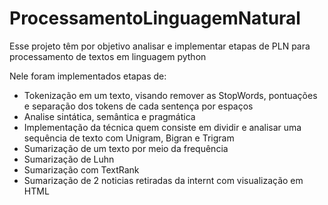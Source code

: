 # ProcessamentoLinguagemNatural
Esse projeto têm por objetivo analisar e implementar etapas de PLN para processamento de textos em linguagem python

Nele foram implementados etapas de:
- Tokenização em um texto, visando remover as StopWords, pontuações e separação dos tokens de cada sentença por espaços
- Analise sintática, semântica e pragmática
- Implementação da técnica quem consiste em dividir e analisar uma sequência de texto com Unigram, Bigran e Trigram
- Sumarização de um texto por meio da frequência
- Sumarização de Luhn
- Sumarização com TextRank
- Sumarização de 2 noticias retiradas da internt com visualização em HTML
